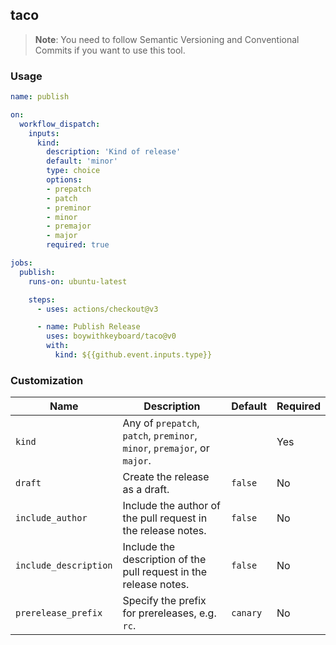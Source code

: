 ## taco

> **Note**: You need to follow Semantic Versioning and Conventional Commits if
> you want to use this tool.

### Usage

```yml
name: publish

on:
  workflow_dispatch:
    inputs:
      kind:
        description: 'Kind of release'
        default: 'minor'
        type: choice
        options:
        - prepatch
        - patch
        - preminor
        - minor
        - premajor
        - major
        required: true

jobs:
  publish:
    runs-on: ubuntu-latest

    steps:
      - uses: actions/checkout@v3

      - name: Publish Release
        uses: boywithkeyboard/taco@v0
        with:
          kind: ${{github.event.inputs.type}}
```

### Customization

| Name                  | Description                                                              | Default  | Required |
| --------------------- | ------------------------------------------------------------------------ | -------- | -------- |
| `kind`                | Any of `prepatch`, `patch`, `preminor`, `minor`, `premajor`, or `major`. |          | Yes      |
| `draft`               | Create the release as a draft.                                           | `false`  | No       |
| `include_author`      | Include the author of the pull request in the release notes.             | `false`  | No       |
| `include_description` | Include the description of the pull request in the release notes.        | `false`  | No       |
| `prerelease_prefix`   | Specify the prefix for prereleases, e.g. `rc`.                           | `canary` | No       |
